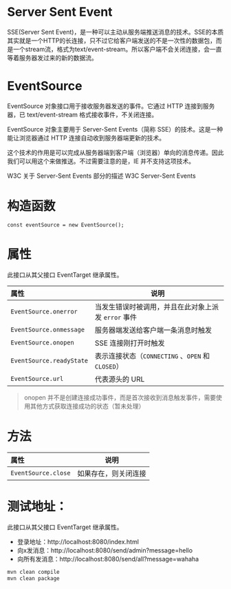 # Server Sent Event

SSE(Server Sent Event)，是一种可以主动从服务端推送消息的技术。SSE的本质其实就是一个HTTP的长连接，只不过它给客户端发送的不是一次性的数据包，而是一个stream流，格式为text/event-stream。所以客户端不会关闭连接，会一直等着服务器发过来的新的数据流。

# EventSource

EventSource 对象接口用于接收服务器发送的事件。它通过 HTTP 连接到服务器，已 text/event-stream 格式接收事件，不关闭连接。

EventSource 对象主要用于 Server-Sent Events（简称 SSE）的技术。这是一种能让浏览器通过 HTTP 连接自动收到服务器端更新的技术。

这个技术的作用是可以完成从服务器端到客户端（浏览器）单向的消息传递。因此我们可以用这个来做推送。不过需要注意的是，IE 并不支持这项技术。

W3C 关于 Server-Sent Events 部分的描述 W3C Server-Sent Events


#  构造函数

```
const eventSource = new EventSource();
```

# 属性

此接口从其父接口 EventTarget 继承属性。

|  属性   | 说明  |
|  :---  | ----  |
| `EventSource.onerror`  | 当发生错误时被调用，并且在此对象上派发 `error` 事件 |
| `EventSource.onmessage`  | 服务器端发送给客户端一条消息时触发                  |
| `EventSource.onopen`  | SSE 连接刚打开时触发                              |
| `EventSource.readyState`  | 表示连接状态（`CONNECTING` 、`OPEN` 和 `CLOSED`）   |
| `EventSource.url`  | 代表源头的 URL |

> onopen 并不是创建连接成功事件，而是首次接收到消息触发事件，需要使用其他方式获取连接成功的状态（暂未处理）

# 方法

|  属性   | 说明  |
|  :---  | ----  |
| `EventSource.close`  | 如果存在，则关闭连接 |

# 测试地址：

此接口从其父接口 EventTarget 继承属性。

- 登录地址：http://localhost:8080/index.html
- 向x发消息：http://localhost:8080/send/admin?message=hello
- 向所有发消息：http://localhost:8080/send/all?message=wahaha




```bash
mvn clean compile
mvn clean package
```

